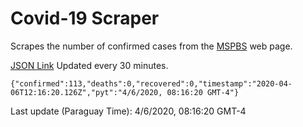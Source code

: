 # Covid-19 Scraper

Scrapes the number of confirmed cases from the [MSPBS](https://www.mspbs.gov.py/covid-19.php) web page.

[JSON Link](https://jmayalag.github.io/covid19-scrape/cases.json)
Updated every 30 minutes.
```
{"confirmed":113,"deaths":0,"recovered":0,"timestamp":"2020-04-06T12:16:20.126Z","pyt":"4/6/2020, 08:16:20 GMT-4"}
```
Last update (Paraguay Time): 4/6/2020, 08:16:20 GMT-4